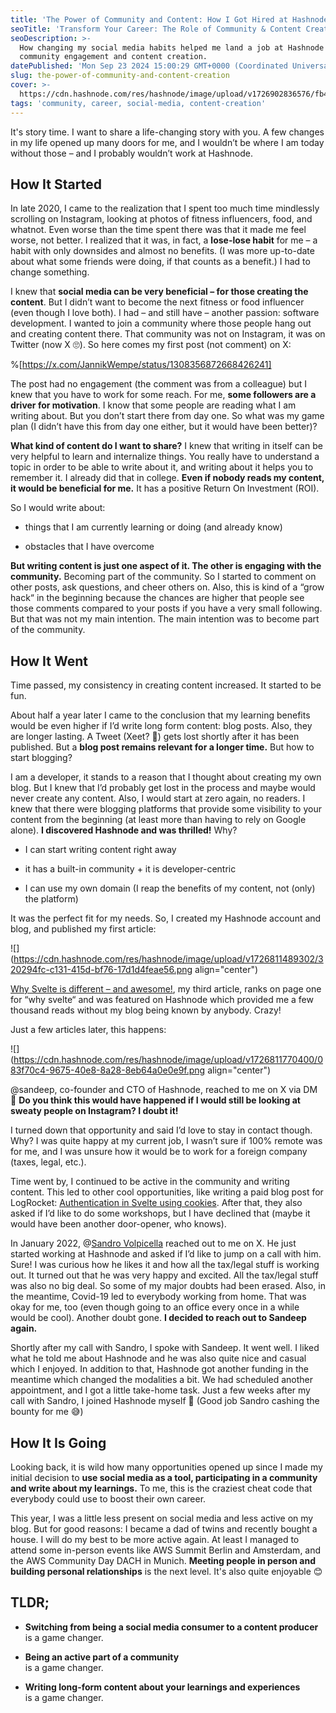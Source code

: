 ```yaml
---
title: 'The Power of Community and Content: How I Got Hired at Hashnode'
seoTitle: 'Transform Your Career: The Role of Community & Content Creation'
seoDescription: >-
  How changing my social media habits helped me land a job at Hashnode through
  community engagement and content creation.
datePublished: 'Mon Sep 23 2024 15:00:29 GMT+0000 (Coordinated Universal Time)'
slug: the-power-of-community-and-content-creation
cover: >-
  https://cdn.hashnode.com/res/hashnode/image/upload/v1726902836576/fb4cac0b-1912-4727-8586-1b65b9c20c92.png
tags: 'community, career, social-media, content-creation'
---
```


It's story time. I want to share a life-changing story with you. A few changes in my life opened up many doors for me, and I wouldn’t be where I am today without those – and I probably wouldn’t work at Hashnode.

## How It Started

In late 2020, I came to the realization that I spent too much time mindlessly scrolling on Instagram, looking at photos of fitness influencers, food, and whatnot. Even worse than the time spent there was that it made me feel worse, not better. I realized that it was, in fact, a **lose-lose habit** for me – a habit with only downsides and almost no benefits. (I was more up-to-date about what some friends were doing, if that counts as a benefit.) I had to change something.

I knew that **social media can be very beneficial – for those creating the content**. But I didn’t want to become the next fitness or food influencer (even though I love both). I had – and still have – another passion: software development. I wanted to join a community where those people hang out and creating content there. That community was not on Instagram, it was on Twitter (now X 🙄). So here comes my first post (not comment) on X:

%[https://x.com/JannikWempe/status/1308356872668426241] 

The post had no engagement (the comment was from a colleague) but I knew that you have to work for some reach. For me, **some followers are a driver for motivation**. I know that some people are reading what I am writing about. But you don’t start there from day one. So what was my game plan (I didn’t have this from day one either, but it would have been better)?

**What kind of content do I want to share?** I knew that writing in itself can be very helpful to learn and internalize things. You really have to understand a topic in order to be able to write about it, and writing about it helps you to remember it. I already did that in college. **Even if nobody reads my content, it would be beneficial for me.** It has a positive Return On Investment (ROI).

So I would write about:

* things that I am currently learning or doing (and already know)
    
* obstacles that I have overcome
    

**But writing content is just one aspect of it. The other is engaging with the community.** Becoming part of the community. So I started to comment on other posts, ask questions, and cheer others on. Also, this is kind of a “grow hack“ in the beginning because the chances are higher that people see those comments compared to your posts if you have a very small following. But that was not my main intention. The main intention was to become part of the community.

## How It Went

Time passed, my consistency in creating content increased. It started to be fun.

About half a year later I came to the conclusion that my learning benefits would be even higher if I’d write long form content: blog posts. Also, they are longer lasting. A Tweet (Xeet? 🤔) gets lost shortly after it has been published. But a **blog post remains relevant for a longer time.** But how to start blogging?

I am a developer, it stands to a reason that I thought about creating my own blog. But I knew that I’d probably get lost in the process and maybe would never create any content. Also, I would start at zero again, no readers. I knew that there were blogging platforms that provide some visibility to your content from the beginning (at least more than having to rely on Google alone). **I discovered Hashnode and was thrilled!** Why?

* I can start writing content right away
    
* it has a built-in community + it is developer-centric
    
* I can use my own domain (I reap the benefits of my content, not (only) the platform)
    

It was the perfect fit for my needs. So, I created my Hashnode account and blog, and published my first article:

![](https://cdn.hashnode.com/res/hashnode/image/upload/v1726811489302/320294fc-c131-415d-bf76-17d1d4feae56.png align="center")

[Why Svelte is different – and awesome!](https://blog.jannikwempe.com/why-svelte-is-different-and-awesome), my third article, ranks on page one for “why svelte“ and was featured on Hashnode which provided me a few thousand reads without my blog being known by anybody. Crazy!

Just a few articles later, this happens:

![](https://cdn.hashnode.com/res/hashnode/image/upload/v1726811770400/083f70c4-9675-40e8-8a28-8eb64a0e0e9f.png align="center")

@sandeep, co-founder and CTO of Hashnode, reached to me on X via DM 🤯 **Do you think this would have happened if I would still be looking at sweaty people on Instagram? I doubt it!**

I turned down that opportunity and said I’d love to stay in contact though. Why? I was quite happy at my current job, I wasn’t sure if 100% remote was for me, and I was unsure how it would be to work for a foreign company (taxes, legal, etc.).

Time went by, I continued to be active in the community and writing content. This led to other cool opportunities, like writing a paid blog post for LogRocket: [Authentication in Svelte using cookies](https://blog.logrocket.com/authentication-svelte-using-cookies/). After that, they also asked if I’d like to do some workshops, but I have declined that (maybe it would have been another door-opener, who knows).

In January 2022, @[Sandro Volpicella](@SandroVolpicella) reached out to me on X. He just started working at Hashnode and asked if I’d like to jump on a call with him. Sure! I was curious how he likes it and how all the tax/legal stuff is working out. It turned out that he was very happy and excited. All the tax/legal stuff was also no big deal. So some of my major doubts had been erased. Also, in the meantime, Covid-19 led to everybody working from home. That was okay for me, too (even though going to an office every once in a while would be cool). Another doubt gone. **I decided to reach out to Sandeep again.**

Shortly after my call with Sandro, I spoke with Sandeep. It went well. I liked what he told me about Hashnode and he was also quite nice and casual which I enjoyed. In addition to that, Hashnode got another funding in the meantime which changed the modalities a bit. We had scheduled another appointment, and I got a little take-home task. Just a few weeks after my call with Sandro, I joined Hashnode myself 🚀 (Good job Sandro cashing the bounty for me 😅)

## How It Is Going

Looking back, it is wild how many opportunities opened up since I made my initial decision to **use social media as a tool, participating in a community and write about my learnings.** To me, this is the craziest cheat code that everybody could use to boost their own career.

This year, I was a little less present on social media and less active on my blog. But for good reasons: I became a dad of twins and recently bought a house. I will do my best to be more active again. At least I managed to attend some in-person events like AWS Summit Berlin and Amsterdam, and the AWS Community Day DACH in Munich. **Meeting people in person and building personal relationships** is the next level. It's also quite enjoyable 😊

## TLDR;

* **Switching from being a social media consumer to a content producer**  
    is a game changer.
    
* **Being an active part of a community**  
    is a game changer.
    
* **Writing long-form content about your learnings and experiences**  
    is a game changer.
